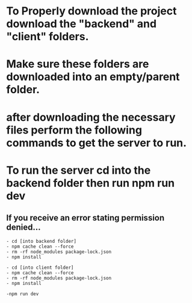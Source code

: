 # To Properly download the project download the "backend" and "client" folders.

# Make sure these folders are downloaded into an empty/parent folder.

# after downloading the necessary files perform the following commands to get the server to run.

# To run the server cd into the backend folder then run npm run dev

## If you receive an error stating permission denied... 
    - cd [into backend folder]
    - npm cache clean --force
    - rm -rf node_modules package-lock.json
    - npm install

    - cd [into client folder]
    - npm cache clean --force
    - rm -rf node_modules package-lock.json
    - npm install

    -npm run dev




